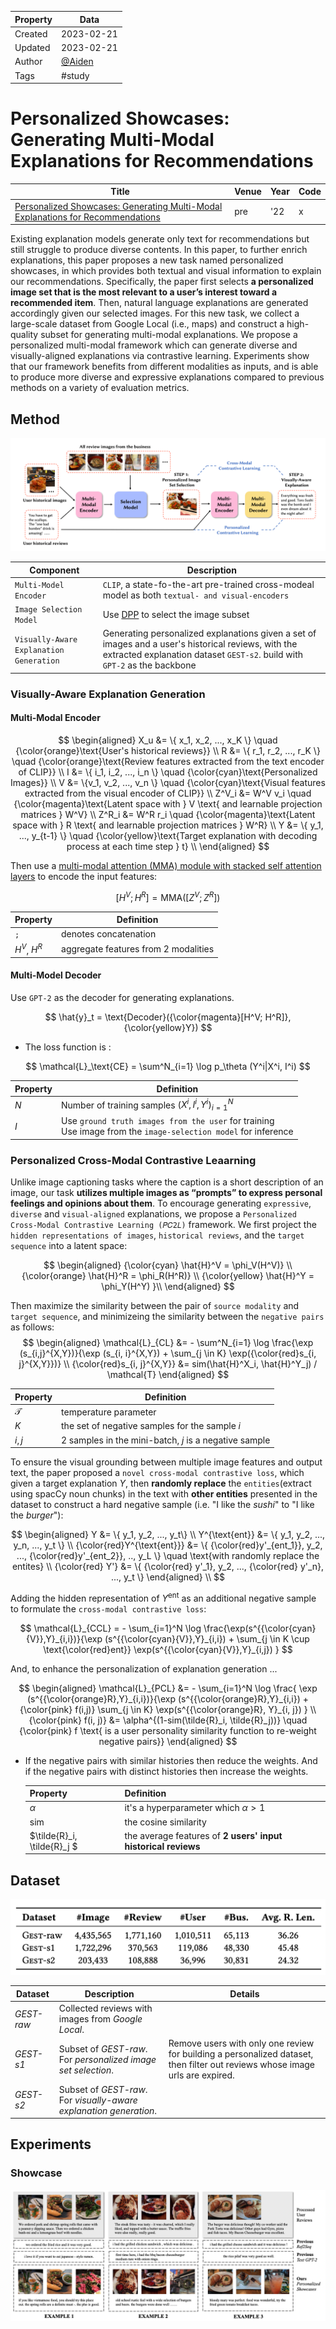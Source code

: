 | Property  | Data |
|-|-|
| Created | 2023-02-21 |
| Updated | 2023-02-21 |
| Author | [@Aiden](https://github.com/Aidenzich) |
| Tags | #study |

# Personalized Showcases: Generating Multi-Modal Explanations for Recommendations
| Title | Venue | Year | Code |
|-|-|-|-|
| [Personalized Showcases: Generating Multi-Modal Explanations for Recommendations](https://arxiv.org/pdf/2207.00422.pdf) | pre | '22 | x |

Existing explanation models generate only text for recommendations but still struggle to produce diverse contents. 
In this paper, to further enrich explanations, this paper proposes a new task named personalized showcases, in which provides both textual and visual information to explain our recommendations. 
Specifically, the paper first selects **a personalized image set that is the most relevant to a user’s interest toward a recommended item**. Then, natural language explanations are generated accordingly given our selected images.
For this new task, we collect a large-scale dataset from Google Local (i.e., maps) and construct a high-quality subset for generating multi-modal explanations. 
We propose a personalized multi-modal framework which can generate diverse and visually-aligned explanations via contrastive learning. 
Experiments show that our framework benefits from different modalities as inputs, and is able to produce more diverse and expressive explanations compared to previous methods on a variety of evaluation metrics.
## Method
![method](./assets/method.png)

| Component | Description |
|-|-|
| `Multi-Model Encoder`  | `CLIP`, a state-fo-the-art pre-trained cross-modeal model as both `textual- and visual-encoders`  |
| `Image Selection Model` | Use [DPP]() to select the image subset |
| `Visually-Aware Explanation Generation` | Generating personalized explanations given a set of images and a user's historical reviews, with the extracted explanation dataset `GEST-s2`. build with `GPT-2` as the backbone  |

### Visually-Aware Explanation Generation
#### Multi-Modal Encoder

$$
\begin{aligned}
X_u &= \{ x_1, x_2, ..., x_K \} \quad {\color{orange}\text{User's historical reviews}} \\
R &= \{ r_1, r_2, ..., r_K \} \quad {\color{orange}\text{Review features extracted from the text encoder of CLIP}} \\
I &= \{ i_1, i_2, ..., i_n \} \quad {\color{cyan}\text{Personalized Images}} \\
V &= \{v_1, v_2, ..., v_n \} \quad {\color{cyan}\text{Visual features extracted from the visual encoder of CLIP}} \\
Z^V_i &= W^V v_i \quad {\color{magenta}\text{Latent space with } V  \text{ and learnable projection matrices } W^V} \\
Z^R_i &= W^R r_i \quad {\color{magenta}\text{Latent space with } R  \text{ and learnable projection matrices } W^R} \\
Y &= \{ y_1, ..., y_{t-1} \} \quad {\color{yellow}\text{Target explanation with decoding process at each time step } t} \\ 
\end{aligned}
$$

Then use a [multi-modal attention (MMA) module with stacked self attention layers]() to encode the input features:

$$
\big[ H^V ; H^R \big] = \text{MMA}([Z^V; Z^R])
$$

| Property | Definition |
|-|-|
| `;` | denotes concatenation |
| $H^V$, $H^R$ | aggregate features from 2 modalities |

#### Multi-Model Decoder
Use `GPT-2` as the decoder for generating explanations.

$$
\hat{y}_t = \text{Decoder}({\color{magenta}[H^V; H^R]}, {\color{yellow}Y})
$$

- The loss function is : 

$$
\mathcal{L}_\text{CE} = \sum^N_{i=1} \log p_\theta (Y^i|X^i, I^i)
$$

| Property | Definition |
|-|-|
| $N$ | Number of training samples $(X^i, I^i, Y^i)^N_{i=1}$ |
| $I$ | Use `ground truth images from the user` for training <br> Use image from the `image-selection model` for inference|

### Personalized Cross-Modal Contrastive Leaarning 
Unlike image captioning tasks where the caption is a short description of an image, our task **utilizes multiple images as “prompts” to express personal feelings and opinions about them**. 
To encourage generating `expressive`, `diverse` and `visual-aligned` explanations, we
propose a `Personalized Cross-Modal Contrastive Learning (𝑃𝐶2𝐿)` framework. 
We first project the `hidden representations of images`, `historical reviews`, and the `target sequence` into a latent space:

$$
\begin{aligned}
{\color{cyan} \hat{H}^V = \phi_V(H^V)} \\
{\color{orange} \hat{H}^R = \phi_R(H^R)} \\
{\color{yellow} \hat{H}^Y = \phi_Y(H^Y) }\\
\end{aligned}
$$

Then maximize the similarity between the pair of `source modality` and `target sequence`, and minimizeing the similarity between the `negative pairs` as follows:
$$
\begin{aligned}
\mathcal{L}_{CL} &= - \sum^N_{i=1} \log \frac{\exp (s_{i,j}^{X,Y})}{\exp (s_{i, i}^{X,Y}) + \sum_{j \in K} \exp({\color{red}s_{i, j}^{X,Y}})} \\
{\color{red}s_{i, j}^{X,Y}} &= sim(\hat{H}^X_i, \hat{H}^Y_j) / \mathcal{T}
\end{aligned}
$$

| Property | Definition |
|-|-|
| $\mathcal{T}$ | temperature parameter |
| $K$ | the set of negative samples for the sample $i$ |
| $i, j$ | 2 samples in the mini-batch, $j$ is a negative sample |

To ensure the visual grounding between multiple image features and output text, the paper proposed a `novel cross-modal contrastive loss`, which given a target explanation $Y$, then **randomly replace** the `entities`(extract using spacCy noun chunks) in the text with **other entities** presented in the dataset to construct a hard negative sample (i.e. "I like the *sushi*" to "I like the *burger*"):

$$
\begin{aligned}
Y &= \{ y_1, y_2, ..., y_t\} \\
Y^{\text{ent}} &= \{ y_1, y_2, ..., y_n, ..., y_t \} \\
{\color{red}Y^{\text{ent}}} &= \{ {\color{red}y'_{ent_1}}, y_2, ..., {\color{red}y'_{ent_2}}, .., y_L \} \quad \text{with randomly replace the entites} \\
{\color{red} Y'} &= \{ {\color{red} y'_1}, y_2, ...,  {\color{red} y'_n}, ..., y_t \}
\end{aligned} \\
$$

Adding the hidden representation of $Y^{\text{ent}}$ as an additional negative sample to formulate the `cross-modal contrastive loss`:

$$
\mathcal{L}_{CCL} = - \sum_{i=1}^N \log \frac{\exp(s^{{\color{cyan}{V}},Y}_{i,i})}{\exp (s^{{\color{cyan}{V}},Y}_{i,i}) + \sum_{j \in K \cup \text{\color{red}ent}} \exp(s^{{\color{cyan}{V}},Y}_{i,j}) }
$$

And, to enhance the personalization of explanation generation ...

$$
\begin{aligned}
\mathcal{L}_{PCL} &= - \sum_{i=1}^N \log \frac{ \exp (s^{{\color{orange}R},Y}_{i,i})}{\exp (s^{{\color{orange}R},Y}_{i,i}) + {\color{pink} f(i,j)} \sum_{j \in K} \exp(s^{{\color{orange}R}, Y}_{i, j}) } \\
{\color{pink} f(i, j)} &= \alpha^{(1-sim(\tilde{R}_i, \tilde{R}_j))} \quad {\color{pink} f  \text{ is a user personality similarity function to re-weight negative pairs}}
\end{aligned}
$$

- If the negative pairs with similar histories then reduce the weights. And if the negative pairs with distinct histories then increase the weights.

    | Property | Definition |
    |-|-|
    | $\alpha$ | it's a hyperparameter which $\alpha > 1$ |
    | $\text{sim}$ | the cosine similarity |
    | $\tilde{R}_i, \tilde{R}_j $ | the average features of **2 users' input historical reviews** |

## Dataset
![](./assets/datasets.png)

| Dataset | Description | Details |
|-|-|-|
| *GEST-raw* | Collected reviews with images from *Google Local*. |
| *GEST-s1* | Subset of *GEST-raw*. For *personalized image set selection*. | Remove users with only one review for building a personalized dataset, then filter out reviews whose image urls are expired. |
| *GEST-s2* | Subset of *GEST-raw*. For *visually-aware explanation generation*. |

## Experiments
### Showcase
![showcase](./assets/showcase.png)
